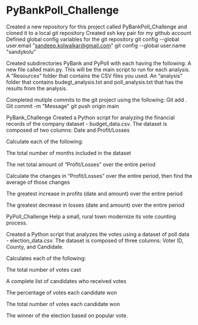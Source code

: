 # PyBankPoll_Challenge

Created a new repository for this project called PyBankPoll_Challenge and cloned it to a local git repository
Created ssh key pair for my github account
Defined global config variables for the git repository
  git config --global user.email "sandeep.kolwalkar@gmail.com"
  git config --global user.name "sandykolu"

Created subdirectories PyBank and PyPoll with each having the following:
  A new file called main.py. This will be the main script to run for each analysis.
  A “Resources” folder that contains the CSV files you used.
  An “analysis” folder that contains budegt_analysis.txt and poll_analysis.txt that has the results from the analysis.

Completed mutiple commits to the git project using the following:
  Git add .
  Git commit -m "Message"
  git push origin main

PyBank_Challenge
Created a Python script for analyzing the financial records of the company dataset - budget_data.csv. The dataset is composed of two columns: Date and Profit/Losses

  Calculate each of the following:

  The total number of months included in the dataset

  The net total amount of “Profit/Losses” over the entire period

  Calculate the changes in “Profit/Losses” over the entire period, then find the average of those changes

  The greatest increase in profits (date and amount) over the entire period

  The greatest decrease in losses (date and amount) over the entire period
  


PyPoll_Challenge
Help a small, rural town modernize its vote counting process.

Created a Python script that analyzes the votes using a dataset of poll data - election_data.csv. The dataset is composed of three columns: Voter ID, County, and Candidate. 

Calculates each of the following:

The total number of votes cast

A complete list of candidates who received votes

The percentage of votes each candidate won

The total number of votes each candidate won

The winner of the election based on popular vote.
  
